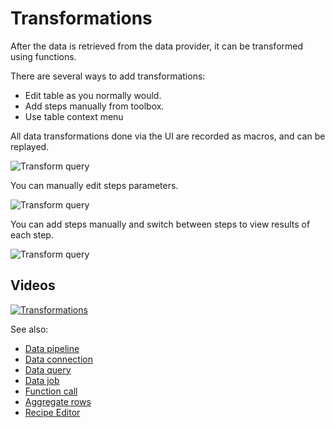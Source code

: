 <!-- TITLE: Query transformations -->
<!-- SUBTITLE: -->

# Transformations

After the data is retrieved from the data provider, it can be transformed using functions.

There are several ways to add transformations:

* Edit table as you normally would.
* Add steps manually from toolbox.
* Use table context menu

All data transformations done via the UI are recorded as macros, and can be replayed.

![Transform query](../uploads/gifs/query-transform-1a.gif "Transform Query")

You can manually edit steps parameters.

![Transform query](../uploads/gifs/query-transform-2a.gif "Transform Query")

You can add steps manually and switch between steps to view results of each step.

![Transform query](../uploads/gifs/query-transform-3a.gif "Transform Query")

## Videos

[![Transformations](../uploads/youtube/data_access.png "Open on Youtube")](https://www.youtube.com/watch?v=dKrCk38A1m8&t=2776s)

See also:

* [Data pipeline](../access/data-pipeline.md)
* [Data connection](../access/data-connection.md)
* [Data query](../access/data-query.md)
* [Data job](../access/data-job.md)
* [Function call](../datagrok/functions/function-call.md)
* [Aggregate rows](aggregate-rows.md)
* [Recipe Editor](recipe-editor.md)
